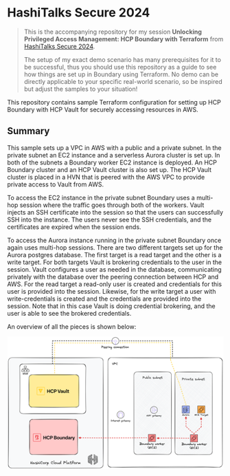 # HashiTalks Secure 2024

> This is the accompanying repository for my session **Unlocking Privileged Access Management: HCP Boundary with Terraform** from [HashiTalks Secure 2024](https://events.hashicorp.com/hashitalkssecure).
>
> The setup of my exact demo scenario has many prerequisites for it to be successful, thus you should use this repository as a guide to see how things are set up in Boundary using Terraform. No demo can be directly applicable to your specific real-world scenario, so be inspired but adjust the samples to your situation!

This repository contains sample Terraform configuration for setting up HCP Boundary with HCP Vault for securely accessing resources in AWS.

## Summary

This sample sets up a VPC in AWS with a public and a private subnet. In the private subnet an EC2 instance and a serverless Aurora cluster is set up. In both of the subnets a Boundary worker EC2 instance is deployed. An HCP Boundary cluster and an HCP Vault cluster is also set up. The HCP Vault cluster is placed in a HVN that is peered with the AWS VPC to provide private access to Vault from AWS.

To access the EC2 instance in the private subnet Boundary uses a multi-hop session where the traffic goes through both of the workers. Vault injects an SSH certificate into the session so that the users can successfully SSH into the instance. The users never see the SSH credentials, and the certificates are expired when the session ends.

To access the Aurora instance running in the private subnet Boundary once again uses multi-hop sessions. There are two different targets set up for the Aurora postgres database. The first target is a read target and the other is a write target. For both targets Vault is brokering credentials to the user in the session. Vault configures a user as needed in the database, communicating privately with the database over the peering connection between HCP and AWS. For the read target a read-only user is created and credentials for this user is provided into the session. Likewise, for the write target a user with write-credentials is created and the credentials are provided into the session. Note that in this case Vault is doing credential brokering, and the user is able to see the brokered credentials.

An overview of all the pieces is shown below:

![architecture](assets/architecture.png)
